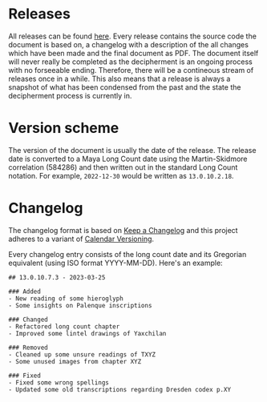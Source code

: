 # Releases
All releases can be found [here](../releases).
Every release contains the source code the document is based on, a changelog with a description 
of the all changes which have been made and the final document as PDF.
The document itself will never really be completed as the decipherment is an ongoing 
process with no forseeable ending.
Therefore, there will be a contineous stream of releases once in a while.
This also means that a release is always a snapshot of what has been condensed from the past 
and the state the decipherment process is currently in.

# Version scheme
The version of the document is usually the date of the release. 
The release date is converted to a Maya Long Count date using the Martin-Skidmore 
correlation (584286) and then written out in the standard Long Count notation.
For example, `2022-12-30` would be written as `13.0.10.2.18`.

# Changelog
The changelog format is based on [Keep a Changelog](http://keepachangelog.com/)
and this project adheres to a variant of [Calendar Versioning](https://calver.org/).

Every changelog entry consists of the long count date and its Gregorian equivalent 
(using ISO format YYYY-MM-DD). Here's an example: 

    ## 13.0.10.7.3 - 2023-03-25
    
    ### Added
    - New reading of some hieroglyph
    - Some insights on Palenque inscriptions

    ### Changed
    - Refactored long count chapter
    - Improved some lintel drawings of Yaxchilan

    ### Removed
    - Cleaned up some unsure readings of TXYZ
    - Some unused images from chapter XYZ

    ### Fixed
    - Fixed some wrong spellings
    - Updated some old transcriptions regarding Dresden codex p.XY
